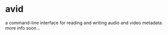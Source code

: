 avid
====

a command-line interface for reading and writing audio and video
metadata. more info soon...
